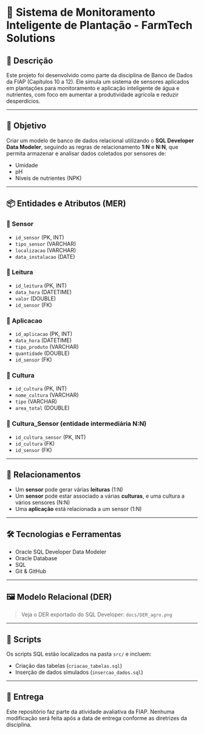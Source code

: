 # 🌾 Sistema de Monitoramento Inteligente de Plantação - FarmTech Solutions

## 📘 Descrição

Este projeto foi desenvolvido como parte da disciplina de Banco de Dados da FIAP (Capítulos 10 a 12). Ele simula um sistema de sensores aplicados em plantações para monitoramento e aplicação inteligente de água e nutrientes, com foco em aumentar a produtividade agrícola e reduzir desperdícios.

---

## 🎯 Objetivo

Criar um modelo de banco de dados relacional utilizando o **SQL Developer Data Modeler**, seguindo as regras de relacionamento **1:N** e **N:N**, que permita armazenar e analisar dados coletados por sensores de:

- Umidade
- pH
- Níveis de nutrientes (NPK)

---

## 📦 Entidades e Atributos (MER)

### 🔹 Sensor
- `id_sensor` (PK, INT)
- `tipo_sensor` (VARCHAR)
- `localizacao` (VARCHAR)
- `data_instalacao` (DATE)

### 🔹 Leitura
- `id_leitura` (PK, INT)
- `data_hora` (DATETIME)
- `valor` (DOUBLE)
- `id_sensor` (FK)

### 🔹 Aplicacao
- `id_aplicacao` (PK, INT)
- `data_hora` (DATETIME)
- `tipo_produto` (VARCHAR)
- `quantidade` (DOUBLE)
- `id_sensor` (FK)

### 🔹 Cultura
- `id_cultura` (PK, INT)
- `nome_cultura` (VARCHAR)
- `tipo` (VARCHAR)
- `area_total` (DOUBLE)

### 🔹 Cultura_Sensor (entidade intermediária N:N)
- `id_cultura_sensor` (PK, INT)
- `id_cultura` (FK)
- `id_sensor` (FK)

---

## 🔗 Relacionamentos

- Um **sensor** pode gerar várias **leituras** (1:N)
- Um **sensor** pode estar associado a várias **culturas**, e uma cultura a vários sensores (N:N)
- Uma **aplicação** está relacionada a um sensor (1:N)

---

## 🛠️ Tecnologias e Ferramentas

- Oracle SQL Developer Data Modeler
- Oracle Database
- SQL
- Git & GitHub

---

## 🖼️ Modelo Relacional (DER)

> Veja o DER exportado do SQL Developer: `docs/DER_agro.png`

---

## 🧪 Scripts

Os scripts SQL estão localizados na pasta `src/` e incluem:
- Criação das tabelas (`criacao_tabelas.sql`)
- Inserção de dados simulados (`insercao_dados.sql`)

---


## 📎 Entrega

Este repositório faz parte da atividade avaliativa da FIAP. Nenhuma modificação será feita após a data de entrega conforme as diretrizes da disciplina.

